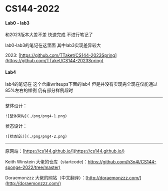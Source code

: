 # CS144-2022

#### Lab0 - lab3

和2023版本大差不差  快速完成 不进行笔记了

lab0-lab3的笔记在这里面 其中lab3实现差异较大

2023: [https://github.com/TTaket/CS144-2023Spring](https://github.com/TTaket/CS144-2023Spring)

#### Lab4

lab4的笔记在 这个仓库writeups下面的lab4
但是并没有实现完全现在仅能通过 85%左右的样例 仍有部分样例超时

---

整体设计：

    ![整体架构](./png/png4-1.png)

状态设计：

    ![状态设计](./png/png4-2.png) 

---

原网站：[https://cs144.github.io/](https://cs144.github.io/)

Keith Winstein 大佬的仓库（startcode)：[https://github.com/h3n4l/CS144-sponge-2022/tree/master)](https://github.com/h3n4l/CS144-sponge-2022/tree/master)

Doraemonzzz 大佬的网站（中文翻译）：[http://doraemonzzz.com/](http://doraemonzzz.com/)
